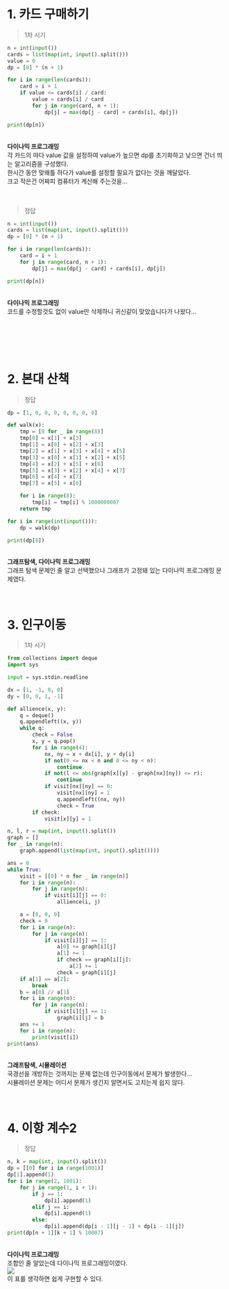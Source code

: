 # 1. 카드 구매하기
> 1차 시기
```python
n = int(input())
cards = list(map(int, input().split()))
value = 0
dp = [0] * (n + 1)

for i in range(len(cards)):
    card = i + 1
    if value <= cards[i] / card:
        value = cards[i] / card
        for j in range(card, n + 1):
            dp[j] = max(dp[j - card] + cards[i], dp[j])

print(dp[n])
```

<br>
<b>다이나믹 프로그래밍</b>
<br>각 카드의 마다 value 값을 설정하여 value가 높으면 dp를 초기화하고 낮으면 건너 띄는 알고리즘을 구성했다.
<br>한시간 동안 맞왜틀 하다가 value를 설정할 필요가 없다는 것을 깨달았다.
<br>크고 작은건 어짜피 컴퓨터가 계산해 주는것을...
<br><br><br>

> 정답
```python
n = int(input())
cards = list(map(int, input().split()))
dp = [0] * (n + 1)

for i in range(len(cards)):
    card = i + 1
    for j in range(card, n + 1):
        dp[j] = max(dp[j - card] + cards[i], dp[j])

print(dp[n])
```

<br>
<b>다이나믹 프로그래밍</b>
<br>코드를 수정할것도 없이 value만 삭제하니 귀신같이 맞았습니다가 나왔다...
<br><br><br><br><br><br>

# 2. 본대 산책
> 정답
```python
dp = [1, 0, 0, 0, 0, 0, 0, 0]

def walk(x):
    tmp = [0 for _ in range(8)]
    tmp[0] = x[1] + x[3]
    tmp[1] = x[0] + x[2] + x[3]
    tmp[2] = x[1] + x[3] + x[4] + x[5]
    tmp[3] = x[0] + x[1] + x[2] + x[5]
    tmp[4] = x[2] + x[5] + x[6]
    tmp[5] = x[3] + x[2] + x[4] + x[7]
    tmp[6] = x[4] + x[7]
    tmp[7] = x[5] + x[6]

    for i in range(8):
        tmp[i] = tmp[i] % 1000000007
    return tmp

for i in range(int(input())):
    dp = walk(dp)

print(dp[0])
```

<br>
<b>그래프탐색, 다이나믹 프로그래밍</b>
<br>그래프 탐색 문제인 줄 알고 선택했으나 그래프가 고정돼 있는 다이나믹 프로그래밍 문제였다.
<br><br><br>

# 3. 인구이동
> 1차 시기
```python
from collections import deque
import sys

input = sys.stdin.readline

dx = [1, -1, 0, 0]
dy = [0, 0, 1, -1]

def allience(x, y):
    q = deque()
    q.appendleft((x, y))
    while q:
        check = False
        x, y = q.pop()
        for i in range(4):
            nx, ny = x + dx[i], y + dy[i]
            if not(0 <= nx < n and 0 <= ny < n):
                continue
            if not(l <= abs(graph[x][y] - graph[nx][ny]) <= r):
                continue
            if visit[nx][ny] == 0:
                visit[nx][ny] = 1
                q.appendleft((nx, ny))
                check = True
        if check:
            visit[x][y] = 1

n, l, r = map(int, input().split())
graph = []
for _ in range(n):
    graph.append(list(map(int, input().split())))

ans = 0
while True:
    visit = [[0] * n for _ in range(n)]
    for i in range(n):
        for j in range(n):
            if visit[i][j] == 0:
                allience(i, j)

    a = [0, 0, 0]
    check = 0
    for i in range(n):
        for j in range(n):
            if visit[i][j] == 1:
                a[0] += graph[i][j]
                a[1] += 1
                if check == graph[i][j]:
                    a[2] += 1
                check = graph[i][j]
    if a[1] == a[2]:
        break
    b = a[0] // a[1]
    for i in range(n):
        for j in range(n):
            if visit[i][j] == 1:
                graph[i][j] = b
    ans += 1
    for i in range(n):
        print(visit[i])
print(ans)
```

<br>
<b>그래프탐색, 시뮬레이션</b>
<br>국경선을 개방하는 것까지는 문제 없는데 인구이동에서 문제가 발생한다...
<br>시뮬레이션 문제는 어디서 문제가 생긴지 알면서도 고치는게 쉽지 않다.
<br><br><br>

# 4. 이항 계수2
> 정답
```python
n, k = map(int, input().split())
dp = [[0] for i in range(1001)]
dp[1].append(1)
for i in range(2, 1001):
    for j in range(1, i + 1):
        if j == 1:
            dp[i].append(1)
        elif j == i:
            dp[i].append(1)
        else:
            dp[i].append(dp[i - 1][j - 1] + dp[i - 1][j])
print(dp[n + 1][k + 1] % 10007)
```

<br>
<b>다이나믹 프로그래밍</b>
<br>조합인 줄 알았는데 다이나믹 프로그래밍이였다.
<br><img src = "https://img1.daumcdn.net/thumb/R1280x0/?scode=mtistory2&fname=https%3A%2F%2Fblog.kakaocdn.net%2Fdn%2FzmTo7%2FbtqyTkFV9T1%2FMFwCDAm4NHLKKcQ9FwiZpk%2Fimg.jpg">
<br> 이 표를 생각하면 쉽게 구현할 수 있다.
<br><br><br>